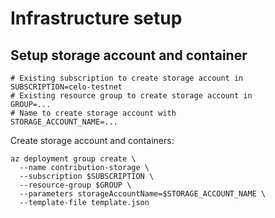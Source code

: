# Infrastructure setup

## Setup storage account and container

```
# Existing subscription to create storage account in
SUBSCRIPTION=celo-testnet
# Existing resource group to create storage account in
GROUP=...
# Name to create storage account with
STORAGE_ACCOUNT_NAME=...
```

Create storage account and containers:

```
az deployment group create \
  --name contribution-storage \
  --subscription $SUBSCRIPTION \
  --resource-group $GROUP \
  --parameters storageAccountName=$STORAGE_ACCOUNT_NAME \
  --template-file template.json
```

